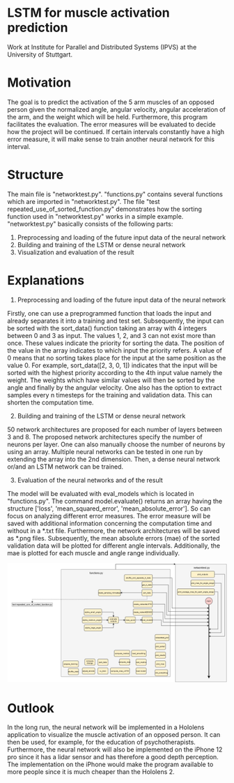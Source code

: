 # LSTM for muscle activation prediction
Work at Institute for Parallel and Distributed Systems (IPVS) at the University of Stuttgart.

# Motivation
The goal is to predict the activation of the 5 arm muscles of an opposed person given the normalized angle, angular velocity, angular acceleration of the arm, and the weight which will be held. Furthermore, this program facilitates the evaluation. The error measures will be evaluated to decide how the project will be continued. If certain intervals constantly have a high error measure, it will make sense to train another neural network for this interval.

# Structure
The main file is "networktest.py". "functions.py" contains several functions which are imported in "networktest.py". The file "test repeated_use_of_sorted_function.py" demonstrates how the sorting function used in "networktest.py" works in a simple example.
"networktest.py" basically consists of the following parts:
1. Preprocessing and loading of the future input data of the neural network
2. Building and training of the LSTM or dense neural network
3. Visualization and evaluation of the result

# Explanations
1. Preprocessing and loading of the future input data of the neural network

Firstly, one can use a preprogrammed function that loads the input and already separates it into a training and test set. 
Subsequently, the input can be sorted with the sort_data() function taking an array with 4 integers between 0 and 3 as input. The values 1, 2, and 3 can not exist more than once. These values indicate the priority for sorting the data. The position of the value in the array indicates to which input the priority refers. A value of 0 means that no sorting takes place for the input at the same position as the value 0. For example, sort_data([2, 3, 0, 1]) indicates that the input will be sorted with the highest priority according to the 4th input value namely the weight. The weights which have similar values will then be sorted by the angle and finally by the angular velocity.
One also has the option to extract samples every n timesteps for the training and validation data. This can shorten the computation time.

2. Building and training of the LSTM or dense neural network

50 network architectures are proposed for each number of layers between 3 and 8. The proposed network architectures specify the number of neurons per layer.
One can also manually choose the number of neurons by using an array. Multiple neural networks can be tested in one run by extending the array into the 2nd dimension.
Then, a dense neural network or/and an LSTM network can be trained.

3. Evaluation of the neural networks and of the result

The model will be evaluated with eval_models which is located in "functions.py". The command model.evaluate() returns an array having the structure ['loss', 'mean_squared_error', 'mean_absolute_error']. So can focus on analyzing different error measures. The error measure will be saved with additional information concerning the computation time and without in a *.txt file. Furthermore, the network architectures will be saved as *.png files. Subsequently, the mean absolute errors (mae) of the sorted validation data will be plotted for different angle intervals. Additionally, the mae is plotted for each muscle and angle range individually.

![image](https://github.com/NRiess/Prediction-of-Muscle-Activation/blob/main/Structure.png)

# Outlook
In the long run, the neural network will be implemented in a Hololens application to visualize the muscle activation of an opposed person. It can then be used, for example, for the education of psychotherapists. Furthermore, the neural network will also be implemented on the iPhone 12 pro since it has a lidar sensor and has therefore a good depth perception. The implementation on the iPhone would make the program available to more people since it is much cheaper than the Hololens 2.
